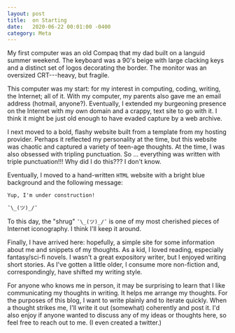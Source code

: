 ```yaml
---
layout: post
title:  on Starting
date:   2020-06-22 00:01:00 -0400
category: Meta
---
```


My first computer was an old Compaq that my dad built on a languid summer weekend.
The keyboard was a 90's beige with large clacking keys and a distinct set of logos decorating the border.
The monitor was an oversized CRT---heavy, but fragile.

This computer was my start: for my interest in computing, coding, writing, the Internet; all of it.
With my computer, my parents also gave me an email address (hotmail, anyone?).
Eventually, I extended my burgeoning presence on the Internet with my own domain and a crappy, text site to go with it.
I think it might be just old enough to have evaded capture by a web archive.

I next moved to a bold, flashy website built from a template from my hosting provider.
Perhaps it reflected my personality at the time, but this website was chaotic and captured a variety of teen-age thoughts.
At the time, I was also obsessed with tripling punctuation.
So ... everything was written with triple punctuation!!!
Why did I do this???
I don't know.

Eventually, I moved to a hand-written `HTML` website with a bright blue background and the following message:
```txt
Yup, I'm under construction!

¯\_(ツ)_/¯
```
To this day, the "shrug" `¯\_(ツ)_/¯` is one of my most cherished pieces of Internet iconography.
I think I'll keep it around.

Finally, I have arrived here: hopefully, a simple site for some information about me and snippets of my thoughts.
As a kid, I loved reading, especially fantasy/sci-fi novels.
I wasn't a great expository writer, but I enjoyed writing short stories.
As I've gotten a little older, I consume more non-fiction and, correspondingly, have shifted my writing style.

For anyone who knows me in person, it may be surprising to learn that I like communicating my thoughts in writing.
It helps me arrange my thoughts.
For the purposes of this blog, I want to write plainly and to iterate quickly.
When a thought strikes me, I'll write it out (somewhat) coherently and post it.
I'd also enjoy if anyone wanted to discuss any of my ideas or thoughts here, so feel free to reach out to me.
(I even created a twitter.)
